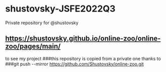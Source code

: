 # shustovsky-JSFE2022Q3
Private repository for @shustovsky
## https://shustovsky.github.io/online-zoo/online-zoo/pages/main/ 
to see my project
###this repository is copied from a private one thanks to 
###git push --mirror https://github.com/Shustovsky/online-zoo.git
